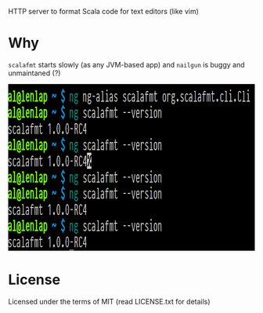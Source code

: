 HTTP server to format Scala code for text editors (like vim)

# Why
`scalafmt` starts slowly (as any JVM-based app) and `nailgun` is buggy and unmaintaned (?)

<p align="center"><img src="https://raw.githubusercontent.com/alopatindev/assets/master/weird-ng-behavior.png" width="838" height="340"></p>

# License
Licensed under the terms of MIT (read LICENSE.txt for details)
